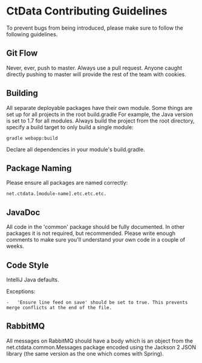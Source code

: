 CtData Contributing Guidelines
==============================

To prevent bugs from being introduced, please make sure to follow the following guidelines.

Git Flow
--------

Never, ever, push to master. Always use a pull request. Anyone caught directly pushing to master will provide the rest
of the team with cookies.

Building
--------

All separate deployable packages have their own module. Some things are set up for all projects in the root build.gradle
For example, the Java version is set to 1.7 for all modules. Always build the project from the root directory, specify a
build target to only build a single module:

    gradle webapp:build

Declare all dependencies in your module's build.gradle.

Package Naming
--------------

Please ensure all packages are named correctly:

    net.ctdata.[module-name].etc.etc.etc.

JavaDoc
-------

All code in the 'common' package should be fully documented. In other packages it is not required, but recommended.
Please write enough comments to make sure you'll understand your own code in a couple of weeks.

Code Style
----------

IntelliJ Java defaults.

Exceptions:

    -   'Ensure line feed on save' should be set to true. This prevents merge conflicts at the end of the file.

RabbitMQ
--------

All messages on RabbitMQ should have a body which is an object from the net.ctdata.common.Messages package encoded using
the Jackson 2 JSON library (the same version as the one which comes with Spring).
